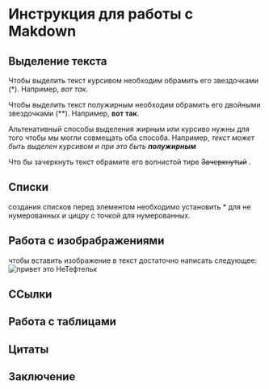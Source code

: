 # Инструкция для работы с Makdown

## Выделение текста

Чтобы выделить текст курсивом необходим обрамить его звездочками (*). Например, *вот так*.

Чтобы выделить текст полужирным необходим обрамить его двойными звездочками (**). Например, **вот так**.

Альтенативный способы выделения жирным или курсиво нужны для того чтобы мы могли совмещать оба способа. Например, _текст может быть выделен курсивом и при это быть **полужирным**_

Что бы зачеркнуть текст обрамите его волнистой тире ~~Зачеркнутый~~ .


## Списки

создания списков перед элементом необходимо установить * для не нумерованных и цицру с точкой для нумерованных.

## Работа с изобрабражениями

чтобы вставить изображение в текст достаточно написать следующее:
![привет это НеТефтельк](%D0%9D%D0%B5%D0%A2%D0%B5%D1%84%D1%82%D0%B5%D0%BB%D1%8C%D0%BA%D0%B0.jpg)


## ССылки

## Работа с таблицами

## Цитаты

## Заключение
